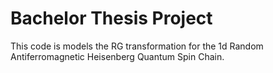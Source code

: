 # Bachelor Thesis Project

This code is models the RG transformation for the 1d Random Antiferromagnetic Heisenberg Quantum Spin Chain.
